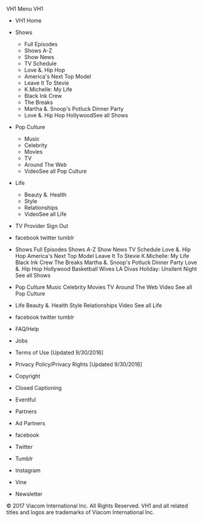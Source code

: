 VH1 Menu VH1

*   VH1 Home
*   Shows
    *   Full Episodes
    *   Shows A-Z
    *   Show News
    *   TV Schedule
    *   Love &. Hip Hop
    *   America's Next Top Model
    *   Leave It To Stevie
    *   K.Michelle: My Life
    *   Black Ink Crew
    *   The Breaks
    *   Martha &. Snoop's Potluck Dinner Party
    *   Love &. Hip Hop HollywoodSee all Shows
*   Pop Culture
    *   Music
    *   Celebrity
    *   Movies
    *   TV
    *   Around The Web
    *   VideoSee all Pop Culture
*   Life
    *   Beauty &. Health
    *   Style
    *   Relationships
    *   VideoSee all Life
*   TV Provider Sign Out
*   facebook twitter tumblr

*   Shows Full Episodes Shows A-Z Show News TV Schedule Love &. Hip Hop America's Next Top Model Leave It To Stevie K.Michelle: My Life Black Ink Crew The Breaks Martha &. Snoop's Potluck Dinner Party Love &. Hip Hop Hollywood Basketball Wives LA Divas Holiday: Unsilent Night See all Shows
*   Pop Culture Music Celebrity Movies TV Around The Web Video See all Pop Culture
*   Life Beauty &. Health Style Relationships Video See all Life
*   facebook twitter tumblr

*   FAQ/Help
*   Jobs
*   Terms of Use \[Updated 9/30/2016\]
*   Privacy Policy/Privacy Rights \[Updated 9/30/2016\]
*   Copyright
*   Closed Captioning
*   Eventful
*   Partners
*   Ad Partners

*   facebook
*   Twitter
*   Tumblr
*   Instagram
*   Vine
*   Newsletter

© 2017 Viacom International Inc. All Rights Reserved. VH1 and all related titles and logos are trademarks of Viacom International Inc.